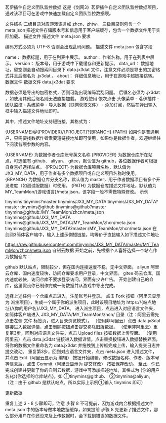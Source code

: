 茗伊插件自定义团队监控数据
这是《剑网3》茗伊插件自定义团队监控数据项目，通过该项目可在游戏中快速加载自定义团队监控数据项。

文件结构
二级目录对应游戏语言如 zhcn、zhtw。
三级目录则包含一个 meta.json 描述文件存储版本号和信息用于客户端缓存，包含一个数据文件用于实际加载。
描述文件
描述文件 meta.json 要求

编码方式必须为 UTF-8 否则会出现乱码问题。
描述文件 meta.json 包含字段

name： 数据标题，用于在列表中展示。
author： 作者名称，用于在列表中展示。
version： 版本号，用于游戏中下载缓存和更新提示。
data_url： 数据地址，留空则会自动搜索同目录下 data.jx3dat 文件，注意文件必须是导出的加密格式并且后缀名为 .jx3dat 。
about： 详细信息地址，用于在游戏中超链接跳转。
数据文件
数据文件 data.jx3dat 要求

数据必须是导出的加密格式，否则可能出现编码混乱问题。
后缀名必须为 .jx3dat ，如使用其他后缀名则无法直接加载。
游戏使用
依次点击 头像菜单 - 茗伊插件 - 团队监控 - 系统菜单 - 导入数据（联网获取文件） - 添加订阅，然后在弹出输入框中输入描述文件地址即可。

其中，描述文件地址支持短链接，其格式为：

{USERNAME}@{PROVIDER}/{PROJECT}?{BRANCH}:{PATH}
如果你是普通用户，只需要找数据作者索要短链接地址即可使用，如果你是数据作者，欢迎继续往下阅读各项参数的内容。

{USERNAME} 为数据作者仓库账号英文名称
{PROVIDER} 为数据仓库所在站点，可选值有 github、 aliyun、 gitee，默认值为 github，各位数据作者可根据自身喜好选择站点。
{PROJECT} 为数据仓库项目名称，默认值为 JX3_MY_DATA，用于作者有多个数据项目或自定义项目名称时使用。
{BRANCH} 为数据仓库分支名称，默认值为 master，用于作者数据项目有多个开发进度（如测试服数据）时使用。
{PATH} 为数据仓库描述文件地址，默认值为 MY_TeamMon/{游戏语言}/meta.json，该字段一般不需做特殊修改。
示例

tinymins
tinymins?master
tinymins/JX3_MY_DATA
tinymins/JX3_MY_DATA?master
tinymins@github
tinymins@github?master
tinymins@github:/MY_TeamMon/zhcn/meta.json
tinymins@github/JX3_MY_DATA
tinymins@github/JX3_MY_DATA:/MY_TeamMon/zhcn/meta.json
tinymins@github/JX3_MY_DATA?master:/MY_TeamMon/zhcn/meta.json
在剑网3简体客户端中，输入上述示例短链接，均等价于直接输入如下描述文件地址

https://raw.githubusercontent.com/tinymins/JX3_MY_DATA/master/MY_TeamMon/zhcn/meta.json
自制云数据
开始之前，先根据个人喜好选择一个站点作为数据仓库：

github 默认站点，限制较少，但在国内连接速度不稳，无中文界面。
aliyun 阿里云仓库，国内速度较快，访问仓库要求用户登录，中文界面。
gitee 码云仓库，国内速度较快，访问仓库不要求登录访问，界面有少许广告。
开始创建自己的仓库，这里假设你已制作完成一份数据并从游戏中导出完成。

选择上述任何一个仓库点击进入，注册账号并登录。
点击 Fork 按钮（阿里云显示为 派生项目），生成一个属于你的派生项目，此时该项目地址为 https://{站点地址}/{你的用户名}/JX3_MY_DATA。
进入派生项目，点击进入对应语言文件夹，如简体客户端进入 JX3_MY_DATA/MY_TeamMon/zhcn/ 目录（注：阿里云需先点击左侧 文件 标签页，进入目录浏览模式）。
（使用非阿里云）点击 data.jx3dat 链接进入数据详情，点击删除按钮点击提交移除旧版数据。
（使用非阿里云）重复第3步，回到对应语言文件夹，点击 Upload files 按钮数据上传界面。
（使用阿里云）点击 data.jx3dat 链接进入数据详情，点击替换按钮进入数据替换界面。
将你的数据文件重命名为 data.jx3dat 并拖拽到上传框完成上传，输入提交日志并提交改动。
重复第3步，回到对应语言文件夹，点击 meta.json 进入描述文件，并点击 Edit（阿里云显示为 编辑） 按钮开始编辑，修改数据名称、作者、版本号等信息后，点击 Commit（阿里云显示为 提交修改） 按钮保存改动。
至此，你已完成创建并更新了你的自制云数据，游戏中可添加描述地址，其格式为 {你的用户名}@{你选择的仓库站点}，如 ①tinymins@github、 ②tinymins@aliyun。（注：由于 github 是默认站点，所以实际上示例①输入 tinymins 即可）

更新数据

重复上述 3 - 8 步骤即可，注意 步骤 8 不可提前，因为游戏内会根据描述文件 meta.json 中的版本号做本地数据缓存，如果提前 步骤 8 先更新了描述文件，那么部分用户在你还没来及上传数据时，会下载到错误的数据文件。
